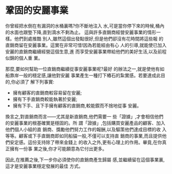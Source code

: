 # 鞏固的安麗事業

你曾經把水倒在有漏洞的水桶裏嗎?你不斷地注入 水,可是當你停下來的時候,桶內的水面也跟墊下降,直到滴水不剩為止。 這與許多直銷商經營安麗事業的情形一樣。他們到處推酷 別人,雖然這個出發點很好,但是他們卻沒有花時間將這些報 的直銷商留在安麗事業。這實在非常可惜!因為若能經由有心 人的引導,就能使已加入安麗的直銷商繼續經營這個生意,進 而享受安麗事業帶給他們的美好生活,以及前程似錦的個人重 業。

那麼,要如何幫助一位直銷商繼續從事安麗事業呢?最好 的辦法之一,就是使他有如船靠岸一般的穩定感,讓他對安麗 事業產生一種打下樁石的紮實感。若要達成此目的,你必須了 解下列事實:

* 擁有顧客的直銷商較容易留在安麗; 
* 擁有下手直銷商較能執著於安麗; 
* 擁有下手、且下手擁有顧客的直銷商,較能鍥而不捨地從事 安麗。

換言之,對直銷商而言——尤其是新直銷商,他們需要一 些「證據」,才會相信他們的安麗事業的根基確實是穩固的。所 謂「證據」,包括購買安麗產品的顧客、加入他們個人小組的直 銷商、獎勵他們努力工作的報酬,以及驅策他們達成目標的收 入等等。顧客或下手直銷商即如同船貓一般,不僅可以支持直 銷商的事業,而且提供他們安定感。這份支持除了帶來金錢上 的收入之外,更有心理上的作用。畢竟,在你真正擁有一份事 業之後,你才可能願意為它付出更多。

因此,在推薦之後,下一步你必須使你的直銷商產生歸屬 感,並繼續留在這個事業裏,這才是安麗事業穩定發展的最佳 方式。  


